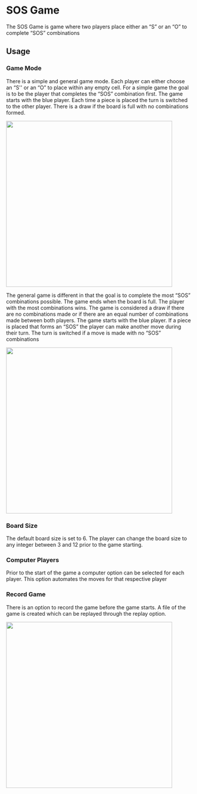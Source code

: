   # SOS Game
  
  The SOS Game is game where two players place either an “S” or an “O” to complete “SOS” combinations
  
  ## Usage
  ### Game Mode
  
  There is a simple and general game mode. Each player can either choose an “S'' or an “O” to place within any empty cell. For a simple game the goal is to be the player that completes the “SOS” combination first. The game starts with the blue player. Each time a piece is placed the turn is switched to the other player. There is a draw if the board is full with no combinations formed.
  
  <img src="https://github.com/brlcxc/SOS_Project/assets/90850429/38f67075-93d6-4f26-8af0-700ec5ca65d1" width="450">
  
  The general game is different in that the goal is to complete the most “SOS” combinations possible. The game ends when the board is full. The player with the most combinations wins. The game is considered a draw if there are no combinations made or if there are an equal number of combinations made between both players. The game starts with the blue player. If a piece is placed that forms an “SOS” the player can make another move during their turn. The turn is switched if a move is made with no “SOS” combinations 
  
  <img src="https://github.com/brlcxc/SOS_Project/assets/90850429/6915f89b-f93f-42e8-a890-7a04cfb0bc06" width="450">
  
  ### Board Size
  
  The default board size is set to 6. The player can change the board size to any integer between 3 and 12 prior to the game starting.
  
  ### Computer Players
  
  Prior to the start of the game a computer option can be selected for each player. This option automates the moves for that respective player

  ### Record Game
  
  There is an option to record the game before the game starts. A file of the game is created which can be replayed through the replay option.
  
  <img src="https://github.com/brlcxc/SOS_Project/assets/90850429/3fafad9f-3701-47a3-9770-d3d11b199708" width="450">
